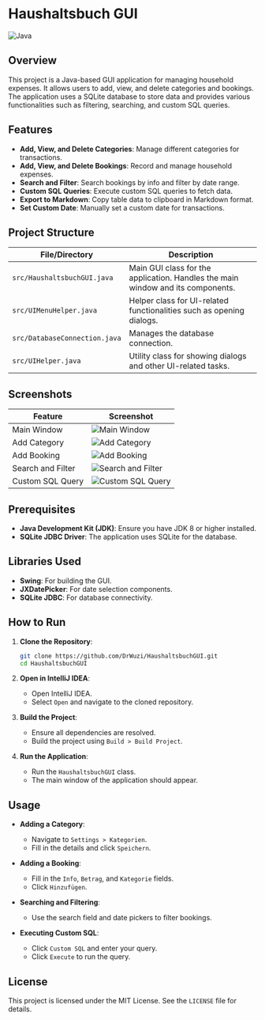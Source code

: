 # Haushaltsbuch GUI

![Java](https://img.shields.io/badge/Java-ED8B00?style=for-the-badge&logo=java&logoColor=white)

## Overview

This project is a Java-based GUI application for managing household expenses. It allows users to add, view, and delete categories and bookings. The application uses a SQLite database to store data and provides various functionalities such as filtering, searching, and custom SQL queries.

## Features

- **Add, View, and Delete Categories**: Manage different categories for transactions.
- **Add, View, and Delete Bookings**: Record and manage household expenses.
- **Search and Filter**: Search bookings by info and filter by date range.
- **Custom SQL Queries**: Execute custom SQL queries to fetch data.
- **Export to Markdown**: Copy table data to clipboard in Markdown format.
- **Set Custom Date**: Manually set a custom date for transactions.

## Project Structure

| File/Directory                | Description                                                                 |
|-------------------------------|-----------------------------------------------------------------------------|
| `src/HaushaltsbuchGUI.java`   | Main GUI class for the application. Handles the main window and its components. |
| `src/UIMenuHelper.java`       | Helper class for UI-related functionalities such as opening dialogs.        |
| `src/DatabaseConnection.java` | Manages the database connection.                                            |
| `src/UIHelper.java`           | Utility class for showing dialogs and other UI-related tasks.               |

## Screenshots

| Feature           | Screenshot                                     |
|-------------------|------------------------------------------------|
| Main Window       | ![Main Window](images/main_window.png)         |
| Add Category      | ![Add Category](images/add_category.png)       |
| Add Booking       | ![Add Booking](images/add_booking.png)         |
| Search and Filter | ![Search and Filter](images/search_filter.png) |
| Custom SQL Query  | ![Custom SQL Query](images/custom_sql.png)     |

## Prerequisites

- **Java Development Kit (JDK)**: Ensure you have JDK 8 or higher installed.
- **SQLite JDBC Driver**: The application uses SQLite for the database.

## Libraries Used

- **Swing**: For building the GUI.
- **JXDatePicker**: For date selection components.
- **SQLite JDBC**: For database connectivity.

## How to Run

1. **Clone the Repository**:
    ```sh
    git clone https://github.com/DrWuzi/HaushaltsbuchGUI.git
    cd HaushaltsbuchGUI
    ```

2. **Open in IntelliJ IDEA**:
    - Open IntelliJ IDEA.
    - Select `Open` and navigate to the cloned repository.

3. **Build the Project**:
    - Ensure all dependencies are resolved.
    - Build the project using `Build > Build Project`.

4. **Run the Application**:
    - Run the `HaushaltsbuchGUI` class.
    - The main window of the application should appear.

## Usage

- **Adding a Category**:
    - Navigate to `Settings > Kategorien`.
    - Fill in the details and click `Speichern`.

- **Adding a Booking**:
    - Fill in the `Info`, `Betrag`, and `Kategorie` fields.
    - Click `Hinzufügen`.

- **Searching and Filtering**:
    - Use the search field and date pickers to filter bookings.

- **Executing Custom SQL**:
    - Click `Custom SQL` and enter your query.
    - Click `Execute` to run the query.

## License

This project is licensed under the MIT License. See the `LICENSE` file for details.
